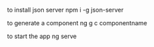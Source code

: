 to install json server 
 npm i -g json-server

to generate a component
ng g c componentname

to start the app 
ng serve